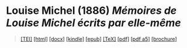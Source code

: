 # Louise Michel (1886)  <em>Mémoires de Louise Michel écrits par elle-même</em> 

>  <a target="_blank" title="Source XML/TEI" class="mime48 tei" href="https://hurlus.github.io/tei/michel-louise1886_memoires.xml">[TEI]</a>  <a target="_blank" title="HTML une page" class="mime48 html" href="https://hurlus.github.io/michel-louise1886_memoires/michel-louise1886_memoires.html">[html]</a>  <a target="_blank" title="Bureautique (LibreOffice, MS.Word)" class="mime48 docx" href="https://hurlus.github.io/michel-louise1886_memoires/michel-louise1886_memoires.docx">[docx]</a>  <a target="_blank" title="Amazon.kindle" class="mime48 mobi" href="https://hurlus.github.io/michel-louise1886_memoires/michel-louise1886_memoires.mobi">[kindle]</a>  <a target="_blank" title="EPUB, pour liseuses et téléphones" class="mime48 epub" href="https://hurlus.github.io/michel-louise1886_memoires/michel-louise1886_memoires.epub">[epub]</a>  <a target="_blank" title="LaTeX" class="mime48 tex" href="https://hurlus.github.io/michel-louise1886_memoires/michel-louise1886_memoires.tex">[TeX]</a>  <a target="_blank" title="PDF à imprimer, A4 2 colonnes" class="mime48 pdf" href="https://hurlus.github.io/michel-louise1886_memoires/michel-louise1886_memoires.pdf">[pdf]</a>  <a target="_blank" title="PDF à lire, A5 une colonne" class="mime48 a5" href="https://hurlus.github.io/michel-louise1886_memoires/michel-louise1886_memoires_a5.pdf">[pdf a5]</a>  <a target="_blank" title="Brochure à agrafer, pdf imposé pour imprimante recto/verso" class="mime48 brochure" href="https://hurlus.github.io/michel-louise1886_memoires/michel-louise1886_memoires_brochure.pdf">[brochure]</a> 
